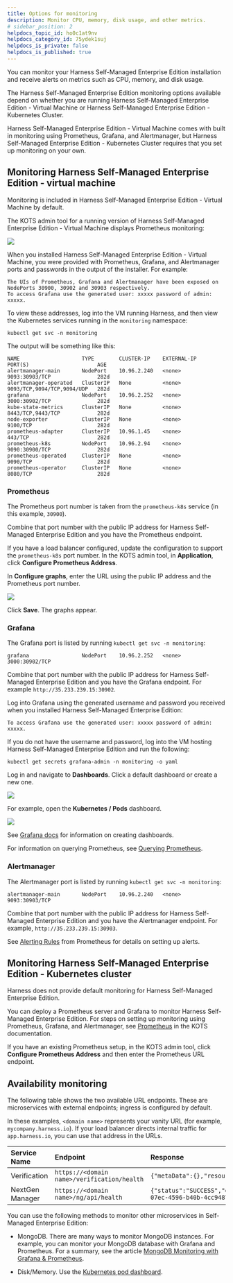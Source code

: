 ```yaml
---
title: Options for monitoring
description: Monitor CPU, memory, disk usage, and other metrics.
# sidebar_position: 2
helpdocs_topic_id: ho0c1at9nv
helpdocs_category_id: 75ydek1suj
helpdocs_is_private: false
helpdocs_is_published: true
---
```


You can monitor your Harness Self-Managed Enterprise Edition installation and receive alerts on metrics such as CPU, memory, and disk usage.

The Harness Self-Managed Enterprise Edition monitoring options available depend on whether you are running Harness Self-Managed Enterprise Edition - Virtual Machine or Harness Self-Managed Enterprise Edition - Kubernetes Cluster.

Harness Self-Managed Enterprise Edition - Virtual Machine comes with built in monitoring using Prometheus, Grafana, and Alertmanager, but Harness Self-Managed Enterprise Edition - Kubernetes Cluster requires that you set up monitoring on your own.

## Monitoring Harness Self-Managed Enterprise Edition - virtual machine

Monitoring is included in Harness Self-Managed Enterprise Edition - Virtual Machine by default.

The KOTS admin tool for a running version of Harness Self-Managed Enterprise Edition - Virtual Machine displays Prometheus monitoring:

![](./static/monitor-harness-on-prem-07.png)

When you installed Harness Self-Managed Enterprise Edition - Virtual Machine, you were provided with Prometheus, Grafana, and Alertmanager ports and passwords in the output of the installer. For example:


```
The UIs of Prometheus, Grafana and Alertmanager have been exposed on NodePorts 30900, 30902 and 30903 respectively.  
To access Grafana use the generated user: xxxxx password of admin: xxxxx.
```
To view these addresses, log into the VM running Harness, and then view the Kubernetes services running in the `monitoring` namespace:


```
kubectl get svc -n monitoring
```

The output will be something like this:


```
NAME                    TYPE        CLUSTER-IP    EXTERNAL-IP   PORT(S)                      AGE  
alertmanager-main       NodePort    10.96.2.240   <none>        9093:30903/TCP               282d  
alertmanager-operated   ClusterIP   None          <none>        9093/TCP,9094/TCP,9094/UDP   282d  
grafana                 NodePort    10.96.2.252   <none>        3000:30902/TCP               282d  
kube-state-metrics      ClusterIP   None          <none>        8443/TCP,9443/TCP            282d  
node-exporter           ClusterIP   None          <none>        9100/TCP                     282d  
prometheus-adapter      ClusterIP   10.96.1.45    <none>        443/TCP                      282d  
prometheus-k8s          NodePort    10.96.2.94    <none>        9090:30900/TCP               282d  
prometheus-operated     ClusterIP   None          <none>        9090/TCP                     282d  
prometheus-operator     ClusterIP   None          <none>        8080/TCP                     282d
```
### Prometheus

The Prometheus port number is taken from the `prometheus-k8s` service (in this example, `30900`).

Combine that port number with the public IP address for Harness Self-Managed Enterprise Edition and you have the Prometheus endpoint.

If you have a load balancer configured, update the configuration to support the `prometheus-k8s` port number. In the KOTS admin tool, in **Application**, click **Configure Prometheus Address**.

In **Configure graphs**, enter the URL using the public IP address and the Prometheus port number.

![](./static/monitor-harness-on-prem-08.png)

Click **Save**. The graphs appear.

### Grafana

The Grafana port is listed by running `kubectl get svc -n monitoring`:


```
grafana                 NodePort    10.96.2.252   <none>        3000:30902/TCP               
```

Combine that port number with the public IP address for Harness Self-Managed Enterprise Edition and you have the Grafana endpoint. For example `http://35.233.239.15:30902`.

Log into Grafana using the generated username and password you received when you installed Harness Self-Managed Enterprise Edition:


```
To access Grafana use the generated user: xxxxx password of admin: xxxxx.
```
If you do not have the username and password, log into the VM hosting Harness Self-Managed Enterprise Edition and run the following:


```
kubectl get secrets grafana-admin -n monitoring -o yaml
```

Log in and navigate to **Dashboards**. Click a default dashboard or create a new one.

![](./static/monitor-harness-on-prem-09.png)

For example, open the **Kubernetes / Pods** dashboard.

![](./static/monitor-harness-on-prem-10.png)

See [Grafana docs](https://grafana.com/docs/) for information on creating dashboards.

For information on querying Prometheus, see [Querying Prometheus](https://prometheus.io/docs/prometheus/latest/querying/basics/).

### Alertmanager

The Alertmanager port is listed by running `kubectl get svc -n monitoring`:

```
alertmanager-main       NodePort    10.96.2.240   <none>        9093:30903/TCP
```

Combine that port number with the public IP address for Harness Self-Managed Enterprise Edition and you have the Alertmanager endpoint. For example,  `http://35.233.239.15:30903`.

See [Alerting Rules](https://prometheus.io/docs/prometheus/latest/configuration/alerting_rules/) from Prometheus for details on setting up alerts.

## Monitoring Harness Self-Managed Enterprise Edition - Kubernetes cluster

Harness does not provide default monitoring for Harness Self-Managed Enterprise Edition.

You can deploy a Prometheus server and Grafana to monitor Harness Self-Managed Enterprise Edition. For steps on setting up monitoring using Prometheus, Grafana, and Alertmanager, see [Prometheus](https://kots.io/kotsadm/monitoring/prometheus/) in the KOTS documentation.

If you have an existing Prometheus setup, in the KOTS admin tool, click **Configure Prometheus Address** and then enter the Prometheus URL endpoint.

## Availability monitoring

The following table shows the two available URL endpoints. These are microservices with external endpoints; ingress is configured by default.

In these examples, `<domain name>` represents your vanity URL (for example, `mycompany.harness.io`). If your load balancer directs internal traffic for `app.harness.io`, you can use that address in the URLs.



| **Service Name** | **Endpoint** | **Response** |
| :-- | :-- | :-- |
| Verification | `https://<domain name>/verification/health` | `{"metaData":{},"resource":"healthy","responseMessages":[]}` |
| NextGen Manager | `https://<domain name>/ng/api/health` | `{"status":"SUCCESS","data":"healthy","metaData":null,"correlationId":"a38c51ac-07ec-4596-b40b-4cc9487f8506"}` |

You can use the following methods to monitor other microservices in Self-Managed Enterprise Edition:

* MongoDB. There are many ways to monitor MongoDB instances. For example, you can monitor your MongoDB database with Grafana and Prometheus. For a summary, see the article [MongoDB Monitoring with Grafana & Prometheus](https://devconnected.com/mongodb-monitoring-with-grafana-prometheus/).

* Disk/Memory. Use the [Kubernetes pod dashboard](https://kubernetes.io/docs/tasks/access-application-cluster/web-ui-dashboard/).

